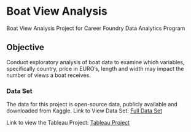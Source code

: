 # Boat View Analysis
Boat View Analysis Project for Career Foundry Data Analytics Program 

## Objective
Conduct exploratory analysis of boat data to examine which variables, specifically country, price in EURO’s, length and width may impact the number of views a boat receives.

### Data Set 
The data for this project is open-source data, publicly available and downloaded from Kaggle. 
Link to View Data Set: [Full Data Set](https://www.kaggle.com/datasets/karthikbhandary2/boat-sales?resource=download)

Link to view the Tableau Project: [Tableau Project](https://public.tableau.com/app/profile/denise.olson/viz/BoatViewsAnalysis_16784975122000/BoatViewsAnalysis?publish=yes)
